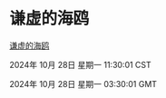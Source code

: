 # 谦虚的海鸥
[谦虚的海鸥](http://219.139.197.74:56308/qxdho/course/base/hotlink/index.php)

2024年 10月 28日 星期一 11:30:01 CST

2024年 10月 28日 星期一 03:30:01 GMT
